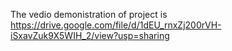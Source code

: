 The vedio demonistration of project is
https://drive.google.com/file/d/1dEU_rnxZj200rVH-iSxavZuk9X5WIH_2/view?usp=sharing
